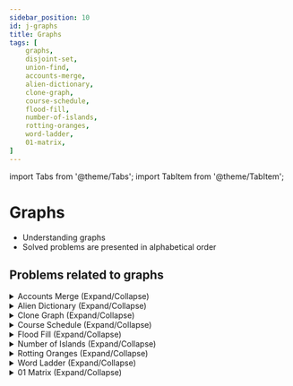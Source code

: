 ```yaml
---
sidebar_position: 10
id: j-graphs
title: Graphs 
tags: [
    graphs,
    disjoint-set,
    union-find,
    accounts-merge,
    alien-dictionary,
    clone-graph,
    course-schedule,
    flood-fill,
    number-of-islands,
    rotting-oranges,
    word-ladder,
    01-matrix,
]
---
```


import Tabs from '@theme/Tabs';
import TabItem from '@theme/TabItem';

# Graphs 

- Understanding graphs 
- Solved problems are presented in alphabetical order

## Problems related to graphs 

<details> 
<summary> Accounts Merge (Expand/Collapse) </summary> 

### [↗ See LeetCode Problem #721](https://leetcode.com/problems/accounts-merge/)

- disjoint-set
- union-find

<Tabs>
<TabItem value="java" label="Java">

```java showLineNumbers
public class Solution {
    public static void main(String[] args) {
        System.out.println("Hello, world!");
    }
}
```

</TabItem>
</Tabs>

</details>

<details> 
<summary> Alien Dictionary (Expand/Collapse) </summary> 

### [↗ See LeetCode Problem #269](https://leetcode.com/problems/alien-dictionary/)

<Tabs>
<TabItem value="java" label="Java">

```java showLineNumbers
public class Solution {
    public static void main(String[] args) {
        System.out.println("Hello, world!");
    }
}
```

</TabItem>
</Tabs>

</details>

<details> 
<summary> Clone Graph (Expand/Collapse) </summary> 

### [↗ See LeetCode Problem #133](https://leetcode.com/problems/clone-graph/)

<Tabs>
<TabItem value="java" label="Java">

```java showLineNumbers
public class Solution {
    public static void main(String[] args) {
        System.out.println("Hello, world!");
    }
}
```

</TabItem>
</Tabs>

</details>

<details> 
<summary> Course Schedule (Expand/Collapse) </summary> 

### [↗ See LeetCode Problem #207](https://leetcode.com/problems/course-schedule/)

<Tabs>
<TabItem value="java" label="Java">

```java showLineNumbers
public class Solution {
    public static void main(String[] args) {
        System.out.println("Hello, world!");
    }
}
```

</TabItem>
</Tabs>

</details>

<details> 
<summary> Flood Fill (Expand/Collapse) </summary>  
    
### [↗ See LeetCode Problem #733](https://leetcode.com/problems/flood-fill/)

<Tabs>
<TabItem value="java" label="Java">

```java showLineNumbers
public class Solution {
    public static void main(String[] args) {
        System.out.println("Hello, world!");
    }
}
```

</TabItem>
</Tabs>

</details>

<details> 
<summary> Number of Islands (Expand/Collapse) </summary>  

### [↗ See LeetCode Problem #200](https://leetcode.com/problems/number-of-islands/)

<Tabs>
<TabItem value="java" label="Java">

```java showLineNumbers
public class Solution {
    public static void main(String[] args) {
        System.out.println("Hello, world!");
    }
}
```

</TabItem>
</Tabs>

</details>

<details> 
<summary> Rotting Oranges (Expand/Collapse) </summary> 

### [↗ See LeetCode Problem #994](https://leetcode.com/problems/rotting-oranges/)

<Tabs>
<TabItem value="java" label="Java">

```java showLineNumbers
public class Solution {
    public static void main(String[] args) {
        System.out.println("Hello, world!");
    }
}
```

</TabItem>
</Tabs>

</details>

<details> 
<summary> Word Ladder (Expand/Collapse) </summary> 

### [↗ Word Ladder](./e-hash-set.md)

</details>

<details> 
<summary> 01 Matrix (Expand/Collapse) </summary> 

### [↗ See LeetCode Problem #542](https://leetcode.com/problems/01-matrix/)

<Tabs>
<TabItem value="java" label="Java">

```java showLineNumbers
public class Solution {
    public static void main(String[] args) {
        System.out.println("Hello, world!");
    }
}
```

</TabItem>
</Tabs>

</details>